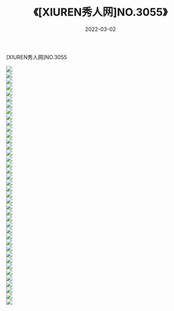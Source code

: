 ﻿---
layout: post
title:  《[XIUREN秀人网]NO.3055》
date:   2022-03-02
img: http://img.660000.xyz/Sharelink/秀人网/秀人网第04部分/[XIUREN秀人网]NO.3055/000.jpg
categories: [美女, 清纯, 唯美]
---

[XIUREN秀人网]NO.3055

 ![](http://img.660000.xyz/Sharelink/秀人网/秀人网第04部分/[XIUREN秀人网]NO.3055/001.jpg) <br>![](http://img.660000.xyz/Sharelink/秀人网/秀人网第04部分/[XIUREN秀人网]NO.3055/002.jpg) <br>![](http://img.660000.xyz/Sharelink/秀人网/秀人网第04部分/[XIUREN秀人网]NO.3055/003.jpg) <br>![](http://img.660000.xyz/Sharelink/秀人网/秀人网第04部分/[XIUREN秀人网]NO.3055/004.jpg) <br>![](http://img.660000.xyz/Sharelink/秀人网/秀人网第04部分/[XIUREN秀人网]NO.3055/005.jpg) <br>![](http://img.660000.xyz/Sharelink/秀人网/秀人网第04部分/[XIUREN秀人网]NO.3055/006.jpg) <br>![](http://img.660000.xyz/Sharelink/秀人网/秀人网第04部分/[XIUREN秀人网]NO.3055/007.jpg) <br>![](http://img.660000.xyz/Sharelink/秀人网/秀人网第04部分/[XIUREN秀人网]NO.3055/008.jpg) <br>![](http://img.660000.xyz/Sharelink/秀人网/秀人网第04部分/[XIUREN秀人网]NO.3055/009.jpg) <br>![](http://img.660000.xyz/Sharelink/秀人网/秀人网第04部分/[XIUREN秀人网]NO.3055/010.jpg) <br>![](http://img.660000.xyz/Sharelink/秀人网/秀人网第04部分/[XIUREN秀人网]NO.3055/011.jpg) <br>![](http://img.660000.xyz/Sharelink/秀人网/秀人网第04部分/[XIUREN秀人网]NO.3055/012.jpg) <br>![](http://img.660000.xyz/Sharelink/秀人网/秀人网第04部分/[XIUREN秀人网]NO.3055/013.jpg) <br>![](http://img.660000.xyz/Sharelink/秀人网/秀人网第04部分/[XIUREN秀人网]NO.3055/014.jpg) <br>![](http://img.660000.xyz/Sharelink/秀人网/秀人网第04部分/[XIUREN秀人网]NO.3055/015.jpg) <br>![](http://img.660000.xyz/Sharelink/秀人网/秀人网第04部分/[XIUREN秀人网]NO.3055/016.jpg) <br>![](http://img.660000.xyz/Sharelink/秀人网/秀人网第04部分/[XIUREN秀人网]NO.3055/017.jpg) <br>![](http://img.660000.xyz/Sharelink/秀人网/秀人网第04部分/[XIUREN秀人网]NO.3055/018.jpg) <br>![](http://img.660000.xyz/Sharelink/秀人网/秀人网第04部分/[XIUREN秀人网]NO.3055/019.jpg) <br>![](http://img.660000.xyz/Sharelink/秀人网/秀人网第04部分/[XIUREN秀人网]NO.3055/020.jpg) <br>![](http://img.660000.xyz/Sharelink/秀人网/秀人网第04部分/[XIUREN秀人网]NO.3055/021.jpg) <br>![](http://img.660000.xyz/Sharelink/秀人网/秀人网第04部分/[XIUREN秀人网]NO.3055/022.jpg) <br>![](http://img.660000.xyz/Sharelink/秀人网/秀人网第04部分/[XIUREN秀人网]NO.3055/023.jpg) <br>![](http://img.660000.xyz/Sharelink/秀人网/秀人网第04部分/[XIUREN秀人网]NO.3055/024.jpg) <br>![](http://img.660000.xyz/Sharelink/秀人网/秀人网第04部分/[XIUREN秀人网]NO.3055/025.jpg) <br>![](http://img.660000.xyz/Sharelink/秀人网/秀人网第04部分/[XIUREN秀人网]NO.3055/026.jpg) <br>![](http://img.660000.xyz/Sharelink/秀人网/秀人网第04部分/[XIUREN秀人网]NO.3055/027.jpg) <br>![](http://img.660000.xyz/Sharelink/秀人网/秀人网第04部分/[XIUREN秀人网]NO.3055/028.jpg) <br>![](http://img.660000.xyz/Sharelink/秀人网/秀人网第04部分/[XIUREN秀人网]NO.3055/029.jpg) <br>![](http://img.660000.xyz/Sharelink/秀人网/秀人网第04部分/[XIUREN秀人网]NO.3055/030.jpg) <br>![](http://img.660000.xyz/Sharelink/秀人网/秀人网第04部分/[XIUREN秀人网]NO.3055/031.jpg) <br>![](http://img.660000.xyz/Sharelink/秀人网/秀人网第04部分/[XIUREN秀人网]NO.3055/032.jpg) <br>![](http://img.660000.xyz/Sharelink/秀人网/秀人网第04部分/[XIUREN秀人网]NO.3055/033.jpg) <br>![](http://img.660000.xyz/Sharelink/秀人网/秀人网第04部分/[XIUREN秀人网]NO.3055/034.jpg) <br>![](http://img.660000.xyz/Sharelink/秀人网/秀人网第04部分/[XIUREN秀人网]NO.3055/035.jpg) <br>![](http://img.660000.xyz/Sharelink/秀人网/秀人网第04部分/[XIUREN秀人网]NO.3055/036.jpg) <br>![](http://img.660000.xyz/Sharelink/秀人网/秀人网第04部分/[XIUREN秀人网]NO.3055/037.jpg) <br>![](http://img.660000.xyz/Sharelink/秀人网/秀人网第04部分/[XIUREN秀人网]NO.3055/038.jpg) <br>![](http://img.660000.xyz/Sharelink/秀人网/秀人网第04部分/[XIUREN秀人网]NO.3055/039.jpg) <br>![](http://img.660000.xyz/Sharelink/秀人网/秀人网第04部分/[XIUREN秀人网]NO.3055/040.jpg) <br>